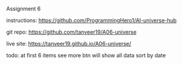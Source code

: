 Assignment 6

instructions: https://github.com/ProgrammingHero1/AI-universe-hub

git repo: https://github.com/tanveer19/A06-universe

live site: https://tanveer19.github.io/A06-universe/

todo:
at first 6 items
see more btn will show all data
sort by date
